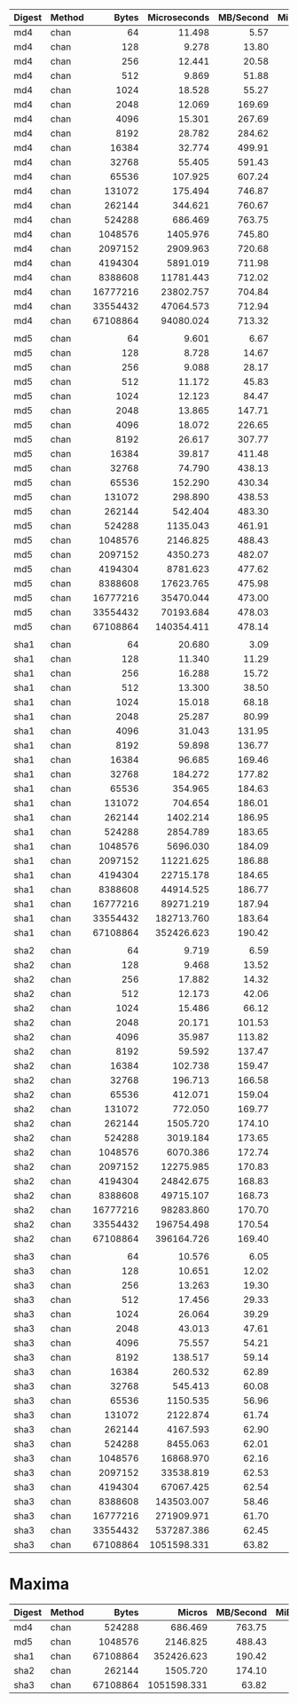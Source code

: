 |Digest|Method|Bytes|Microseconds|MB/Second|MiB/Second|Microseconds/Byte|
|---|---|---:|---:|---:|---:|---:|
|md4|chan|64|11.498|5.57|5.31|0.1797|
|md4|chan|128|9.278|13.80|13.16|0.0725|
|md4|chan|256|12.441|20.58|19.63|0.0486|
|md4|chan|512|9.869|51.88|49.48|0.0193|
|md4|chan|1024|18.528|55.27|52.71|0.0181|
|md4|chan|2048|12.069|169.69|161.83|0.0059|
|md4|chan|4096|15.301|267.69|255.29|0.0037|
|md4|chan|8192|28.782|284.62|271.43|0.0035|
|md4|chan|16384|32.774|499.91|476.75|0.0020|
|md4|chan|32768|55.405|591.43|564.03|0.0017|
|md4|chan|65536|107.925|607.24|579.11|0.0016|
|md4|chan|131072|175.494|746.87|712.27|0.0013|
|md4|chan|262144|344.621|760.67|725.43|0.0013|
|md4|chan|524288|686.469|763.75|728.37|0.0013|
|md4|chan|1048576|1405.976|745.80|711.25|0.0013|
|md4|chan|2097152|2909.963|720.68|687.29|0.0014|
|md4|chan|4194304|5891.019|711.98|679.00|0.0014|
|md4|chan|8388608|11781.443|712.02|679.04|0.0014|
|md4|chan|16777216|23802.757|704.84|672.19|0.0014|
|md4|chan|33554432|47064.573|712.94|679.91|0.0014|
|md4|chan|67108864|94080.024|713.32|680.27|0.0014|
||||||||
|md5|chan|64|9.601|6.67|6.36|0.1500|
|md5|chan|128|8.728|14.67|13.99|0.0682|
|md5|chan|256|9.088|28.17|26.87|0.0355|
|md5|chan|512|11.172|45.83|43.71|0.0218|
|md5|chan|1024|12.123|84.47|80.56|0.0118|
|md5|chan|2048|13.865|147.71|140.87|0.0068|
|md5|chan|4096|18.072|226.65|216.15|0.0044|
|md5|chan|8192|26.617|307.77|293.51|0.0032|
|md5|chan|16384|39.817|411.48|392.42|0.0024|
|md5|chan|32768|74.790|438.13|417.83|0.0023|
|md5|chan|65536|152.290|430.34|410.40|0.0023|
|md5|chan|131072|298.890|438.53|418.21|0.0023|
|md5|chan|262144|542.404|483.30|460.91|0.0021|
|md5|chan|524288|1135.043|461.91|440.51|0.0022|
|md5|chan|1048576|2146.825|488.43|465.80|0.0020|
|md5|chan|2097152|4350.273|482.07|459.74|0.0021|
|md5|chan|4194304|8781.623|477.62|455.49|0.0021|
|md5|chan|8388608|17623.765|475.98|453.93|0.0021|
|md5|chan|16777216|35470.044|473.00|451.09|0.0021|
|md5|chan|33554432|70193.684|478.03|455.88|0.0021|
|md5|chan|67108864|140354.411|478.14|455.99|0.0021|
||||||||
|sha1|chan|64|20.680|3.09|2.95|0.3231|
|sha1|chan|128|11.340|11.29|10.77|0.0886|
|sha1|chan|256|16.288|15.72|14.99|0.0636|
|sha1|chan|512|13.300|38.50|36.72|0.0260|
|sha1|chan|1024|15.018|68.18|65.02|0.0147|
|sha1|chan|2048|25.287|80.99|77.24|0.0123|
|sha1|chan|4096|31.043|131.95|125.84|0.0076|
|sha1|chan|8192|59.898|136.77|130.43|0.0073|
|sha1|chan|16384|96.685|169.46|161.61|0.0059|
|sha1|chan|32768|184.272|177.82|169.58|0.0056|
|sha1|chan|65536|354.965|184.63|176.08|0.0054|
|sha1|chan|131072|704.654|186.01|177.39|0.0054|
|sha1|chan|262144|1402.214|186.95|178.29|0.0053|
|sha1|chan|524288|2854.789|183.65|175.14|0.0054|
|sha1|chan|1048576|5696.030|184.09|175.56|0.0054|
|sha1|chan|2097152|11221.625|186.88|178.22|0.0054|
|sha1|chan|4194304|22715.178|184.65|176.10|0.0054|
|sha1|chan|8388608|44914.525|186.77|178.12|0.0054|
|sha1|chan|16777216|89271.219|187.94|179.23|0.0053|
|sha1|chan|33554432|182713.760|183.64|175.13|0.0054|
|sha1|chan|67108864|352426.623|190.42|181.60|0.0053|
||||||||
|sha2|chan|64|9.719|6.59|6.28|0.1519|
|sha2|chan|128|9.468|13.52|12.89|0.0740|
|sha2|chan|256|17.882|14.32|13.66|0.0699|
|sha2|chan|512|12.173|42.06|40.11|0.0238|
|sha2|chan|1024|15.486|66.12|63.06|0.0151|
|sha2|chan|2048|20.171|101.53|96.83|0.0098|
|sha2|chan|4096|35.987|113.82|108.55|0.0088|
|sha2|chan|8192|59.592|137.47|131.10|0.0073|
|sha2|chan|16384|102.738|159.47|152.08|0.0063|
|sha2|chan|32768|196.713|166.58|158.86|0.0060|
|sha2|chan|65536|412.071|159.04|151.67|0.0063|
|sha2|chan|131072|772.050|169.77|161.91|0.0059|
|sha2|chan|262144|1505.720|174.10|166.03|0.0057|
|sha2|chan|524288|3019.184|173.65|165.61|0.0058|
|sha2|chan|1048576|6070.386|172.74|164.74|0.0058|
|sha2|chan|2097152|12275.985|170.83|162.92|0.0059|
|sha2|chan|4194304|24842.675|168.83|161.01|0.0059|
|sha2|chan|8388608|49715.107|168.73|160.91|0.0059|
|sha2|chan|16777216|98283.860|170.70|162.79|0.0059|
|sha2|chan|33554432|196754.498|170.54|162.64|0.0059|
|sha2|chan|67108864|396164.726|169.40|161.55|0.0059|
||||||||
|sha3|chan|64|10.576|6.05|5.77|0.1653|
|sha3|chan|128|10.651|12.02|11.46|0.0832|
|sha3|chan|256|13.263|19.30|18.41|0.0518|
|sha3|chan|512|17.456|29.33|27.97|0.0341|
|sha3|chan|1024|26.064|39.29|37.47|0.0255|
|sha3|chan|2048|43.013|47.61|45.40|0.0210|
|sha3|chan|4096|75.557|54.21|51.70|0.0184|
|sha3|chan|8192|138.517|59.14|56.40|0.0169|
|sha3|chan|16384|260.532|62.89|59.98|0.0159|
|sha3|chan|32768|545.413|60.08|57.30|0.0166|
|sha3|chan|65536|1150.535|56.96|54.32|0.0176|
|sha3|chan|131072|2122.874|61.74|58.88|0.0162|
|sha3|chan|262144|4167.593|62.90|59.99|0.0159|
|sha3|chan|524288|8455.063|62.01|59.14|0.0161|
|sha3|chan|1048576|16868.970|62.16|59.28|0.0161|
|sha3|chan|2097152|33538.819|62.53|59.63|0.0160|
|sha3|chan|4194304|67067.425|62.54|59.64|0.0160|
|sha3|chan|8388608|143503.007|58.46|55.75|0.0171|
|sha3|chan|16777216|271909.971|61.70|58.84|0.0162|
|sha3|chan|33554432|537287.386|62.45|59.56|0.0160|
|sha3|chan|67108864|1051598.331|63.82|60.86|0.0157|
# Maxima
|Digest|Method|Bytes|Micros|MB/Second|MiB/Second|Micros/Byte|Gain|R/Gain|
|---|---|---:|---:|---:|---:|---:|---:|---:|
|md4|chan|524288|686.469|763.75|728.37|0.0013|11.967|1.564|
|md5|chan|1048576|2146.825|488.43|465.80|0.0020|7.653|2.565|
|sha1|chan|67108864|352426.623|190.42|181.60|0.0053|2.984|1.094|
|sha2|chan|262144|1505.720|174.10|166.03|0.0057|2.728|2.728|
|sha3|chan|67108864|1051598.331|63.82|60.86|0.0157|1.000|1.000|
